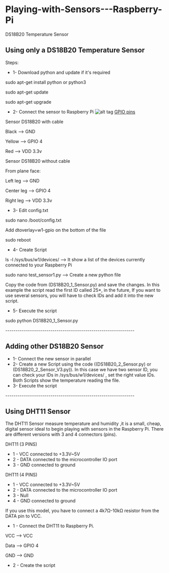 # Playing-with-Sensors---Raspberry-Pi
DS18B20 Temperature Sensor
<p>
<h2>Using only a DS18B20 Temperature Sensor</h2>
<p>
Steps:
<p>


- 1- Download python and update if it's required
<p>sudo apt-get install python or python3
<p>sudo apt-get update
<p>sudo apt-get upgrade
<p>


- 2- Connect the sensor to Raspberry Pi
![alt tag](https://raw.github.com/rnieva/Playing-with-Sensors---Raspberry-Pi/master/scheme1_DS18B20.png)
[GPIO pins](https://www.raspberrypi.org/documentation/usage/gpio/images/a-and-b-gpio-numbers.png)
<p>Sensor DS18B20 with cable
<p>Black --> GND
<p>Yellow --> GPIO 4 
<p>Red --> VDD 3.3v
<p>
<p>Sensor DS18B20 without cable
<p>From plane face:
<p>Left leg --> GND
<p>Center leg --> GPIO 4 
<p>Right leg --> VDD 3.3v
<p>


- 3- Edit config.txt
<p>sudo nano /boot/config.txt
<p>Add dtoverlay=w1-gpio on the bottom of the file 
<p>sudo reboot
<p>


- 4- Create Script 
<p>ls -l /sys/bus/w1/devices/ --> It show a list of the devices currently connected to your Raspberry Pi
<p>sudo nano test_sensor1.py --> Create a new python file
<p>Copy the code from (DS18B20_1_Sensor.py) and save the changes. In this example the script read the first ID called 25*, in the future, If you want to use several sensors, you will have to check IDs and add it into the new script.
<p>

- 5- Execute the script
<p>sudo python DS18B20_1_Sensor.py
<p>
---------------------------------------------------------------
<h2>Adding other DS18B20 Sensor</h2>

- 1- Connect the new sensor in parallel
- 2- Create a new Script using the code ((DS18B20_2_Sensor.py) or (DS18B20_2_Sensor_V3.py)). In this case we have two sensor ID, you can check your IDs in /sys/bus/w1/devices/ , set the right value IDs. Both Scripts show the temperature reading the file.  
- 3- Execute the script

<p>
---------------------------------------------------------------
<h2>Using DHT11 Sensor</h2>

The DHT11 Sensor measure temperature and humidity ,it is a small, cheap, digital sensor ideal to begin playing with sensors in the Raspberry Pi. There are different versions with 3 and 4 connectors (pins).

DHT11 (3 PINS)
- 1 - VCC connected to +3.3V~5V
- 2 - DATA connected to the microcontroller IO port
- 3 - GND connected to ground

DHT11 (4 PINS)
- 1 - VCC connected to +3.3V~5V
- 2 - DATA connected to the microcontroller IO port
- 3 - Null
- 4 - GND connected to ground

If you use this model, you have to connect a 4k7Ω-10kΩ resistor from the DATA pin to VCC.

- 1 - Connect the DHT11 to Raspberry Pi.
<p>VCC --> VCC
<p>Data --> GPIO 4 
<p>GND --> GND

- 2 - Create the script



